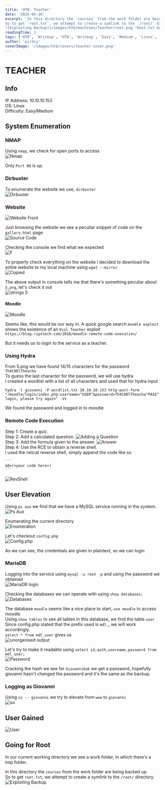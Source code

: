 ```yaml
---
title: 'HTB: Teacher'
date: '2025-04-26'
excerpt: 'In this directory the `courses` from the work folder are being backed up.  
So to get `root.txt`, we attempt to create a symlink to the `/root/` directory.  
![Exploiting Backup](/images/htb/machines/Teacher/root.png "Root.txt Gained")'
readingTime: 3
tags: ['HTB', 'Writeup', 'HTB', 'Writeup', 'Easy', 'Medium', 'Linux', 'Web']
author: 'pir4cy'
coverImage: '/images/htb/covers/teacher-cover.png'
---
```


# TEACHER
## Info

IP Address: 10.10.10.153  
OS: Linux  
Difficulty: Easy/Medium  

## System Enumeration

### NMAP
Using `nmap`, we check for open ports to access  
![Nmap](/images/htb/machines/Teacher/nmap.png "nmap")

Only `Port 80` is up.

### Dirbuster
To enumerate the website we use, `dirbuster`  
![Dirbuster](/images/htb/machines/Teacher/dirbuster.png "dirbuster")

### Website

![Website Front](/images/htb/machines/Teacher/websitefront.png "Website")

Just browsing the website we see a peculiar snippet of code on the `gallery.html` page  
![Source Code](/images/htb/machines/Teacher/sourcecode.png "Doubt")

Checking the console we find what we expected  
![F](/images/htb/machines/Teacher/f.png "That's an F")

To properly check everything on the website I decided to download the entire website to my local machine using `wget --mirror`  
![Copied](/images/htb/machines/Teacher/websitecopied.png "Copied website")

The above output in console tells me that there's something peculiar about `5.png`, let's check it out  
![strings 5](/images/htb/machines/Teacher/strings5.png "Strings")

#### Moodle

![Moodle](/images/htb/machines/Teacher/moodle.png "Moodle")

Seems like, this would be our way in. A quick google search `moodle exploit` shows the existence of an `Evil Teacher` exploit  
`https://blog.ripstech.com/2018/moodle-remote-code-execution/`

But it needs us to login to the service as a teacher.

### Using Hydra

From 5.png we have found 14/15 characters for the password  
`Th4C00lTheacha`  
To guess the last character for the password, we will use hydra  
I created a wordlist with a list of all characters and used that for hydra input  
```
hydra -l giovanni -P wordlist.txt 10.10.10.153 http-post-form "/moodle/login/index.php:username=^USER^&password=Th4C00lTheacha^PASS^:Invalid login, please try again" -Vv
```
We found the password and logged in to moodle

### Remote Code Execution

Step 1: Create a quiz.  
Step 2: Add a calculated question.
	![Adding a Question](/images/htb/machines/Teacher/questionadd.png "Calculated Question")  
Step 3: Add the formula given to the answer.
	![Answer](/images/htb/machines/Teacher/formulaUsed.png "Formula Used")  
Step 4: Use the RCE to obtain a reverse shell.  
	I used the netcat reverse shell, simply append the code like so

	```
	&0=(<your code here>)
	```

![RevShell](/images/htb/machines/Teacher/revshell.png "RevShell")

## User Elevation

Using `ps aux` we find that we have a MySQL service running in the system.  
![Ps Aux](/images/htb/machines/Teacher/psaux.png "ps aux")

Enumerating the current directory  
![Enumeration](/images/htb/machines/Teacher/accessibledata.png "LS")

Let's checkout `config.php`  
![Config.php](/images/htb/machines/Teacher/configphp.png "Config.php")

As we can see, the credentials are given in plaintext, so we can login

### MariaDB

Logging into the service using `mysql -u root -p` and using the password we obtained  
![MariaDB login](/images/htb/machines/Teacher/mariadblogin.png "Logged In")

Checking the databases we can operate with using `show databases;`  
![Databases](/images/htb/machines/Teacher/databases.png "Databases")

The database `moodle` seems like a nice place to start, `use moodle` to access moodle  
Using `show tables` to see all tables in this database, we find the table `user`  
Since config.php stated that the prefix used is `mdl_`, we will work accordingly.  
`select * from mdl_user` gives us  
![unorganised output](/images/htb/machines/Teacher/selectstar.png "Unreadable")

Let's try to make it readable using `select id,auth,username,password from mdl_user;`  
![Password](/images/htb/machines/Teacher/passdiscovers.png "Password")

Cracking the hash we see for `Giovannibak` we get a password, hopefully giovanni hasn't changed the password and it's the same as the backup.  

### Logging as Giovanni

Using `su -- giovanni` we try to elevate from `www` to `giovanni`  
![su](/images/htb/machines/Teacher/tryingSU.png "su")

## User Gained

![User](/images/htb/machines/Teacher/usergained.png "User")

## Going for Root

In our current working directory we see a work folder, in which there's a tmp folder.  

In this directory the `courses` from the work folder are being backed up.  
So to get `root.txt`, we attempt to create a symlink to the `/root/` directory.  
![Exploiting Backup](/images/htb/machines/Teacher/root.png "Root.txt Gained")

